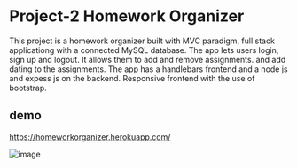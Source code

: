 # Project-2  Homework Organizer

This project is a homework organizer built with MVC paradigm, full stack applicationg with a connected MySQL database. The app lets users login, sign up and logout. It allows them to add and remove assignments. and add dating to the assignments. The app has a handlebars frontend and a node js and expess js on the backend. Responsive frontend with the use of bootstrap. 


## demo 
https://homeworkorganizer.herokuapp.com/



![image](https://user-images.githubusercontent.com/93344652/188330801-df55e110-7309-448e-be50-aa5fe7540755.png)

